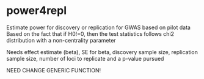 # power4repl
Estimate power for discovery or replication for GWAS based on pilot data
Based on the fact that if H0!=0, then the test statistics follows chi2 distribution with a non-centrality parameter

Needs effect estimate (beta), SE for beta, discovery sample size, replication sample size, number of loci to replicate and a p-value pursued

NEED CHANGE GENERIC FUNCTION!
